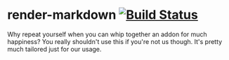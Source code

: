 # render-markdown [![Build Status](https://travis-ci.org/PrecisionNutrition/render-markdown.svg?branch=master)](https://travis-ci.org/PrecisionNutrition/render-markdown)

Why repeat yourself when you can whip together an addon for much happiness? You
really shouldn't use this if you're not us though. It's pretty much tailored
just for our usage.
